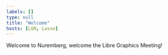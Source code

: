 ```yaml
---
labels: []
type: null
title: "Welcome"
hosts: [LGM, Lasse]
---
```


Welcome to Nuremberg, welcome the Libre Graphics Meeting!
